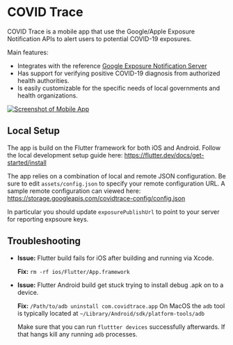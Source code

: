 # COVID Trace

COVID Trace is a mobile app that use the Google/Apple Exposure Notification APIs to alert users to potential COVID-19 exposures.

Main features:

- Integrates with the reference [Google Exposure Notification Server](https://github.com/google/exposure-notifications-server)
- Has support for verifying positive COVID-19 diagnosis from authorized health authorities.
- Is easily customizable for the specific needs of local governments and health organizations.

<a href="https://www.figma.com/proto/dZ26JcuOaKsLCMzz3KEnKH/COVID-Trace-App?node-id=1%3A8&scaling=scale-down">![Screenshot of Mobile App](https://covidtrace.com/static/9d0931ab8ac1b315288d947d475bf49e/b19f8/preview.png)</a>

## Local Setup

The app is build on the Flutter framework for both iOS and Android. Follow the local development setup guide here:
https://flutter.dev/docs/get-started/install

The app relies on a combination of local and remote JSON configuration. Be sure to edit `assets/config.json` to specify your remote configuration URL. A sample remote configuration can viewed here:
https://storage.googleapis.com/covidtrace-config/config.json

In particular you should update `exposurePublishUrl` to point to your server for reporting expsoure keys.

## Troubleshooting

- **Issue:** Flutter build fails for iOS after building and running via Xcode.

  **Fix:** `rm -rf ios/Flutter/App.framework`

* **Issue:** Flutter Android build get stuck trying to install debug .apk on to a device.

  **Fix:** `/Path/to/adb uninstall com.covidtrace.app` On MacOS the `adb` tool is typically located at `~/Library/Android/sdk/platform-tools/adb`

  Make sure that you can run `fluttter devices` successfully afterwards. If that hangs kill any running `adb` processes.
